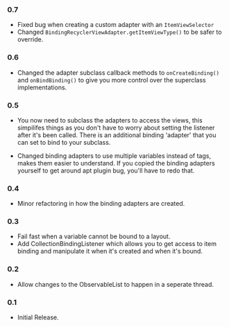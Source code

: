 ### 0.7
- Fixed bug when creating a custom adapter with an `ItemViewSelector`
- Changed `BindingRecyclerViewAdapter.getItemViewType()` to be safer to override.

### 0.6
- Changed the adapter subclass callback methods to `onCreateBinding()` and `onBindBinding()` to
give you more control over the superclass implementations.

### 0.5
- You now need to subclass the adapters to access the views, this simpilifes things as you don't 
have to worry about setting the listener after it's been called. There is an additional binding 
'adapter' that you can set to bind to your subclass.
    
- Changed binding adapters to use multiple variables instead of tags, makes them easier to 
understand. If you copied the binding adapters yourself to get around apt plugin bug, you'll have to 
redo that.

### 0.4
- Minor refactoring in how the binding adapters are created. 

### 0.3
- Fail fast when a variable cannot be bound to a layout.
- Add CollectionBindingListener which allows you to get access to item binding and manipulate it 
when it's created and when it's bound.

### 0.2
- Allow changes to the ObservableList to happen in a seperate thread.

### 0.1
- Initial Release.
